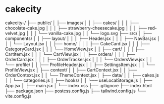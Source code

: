 # cakecity

cakecity-/
├── public/
│   ├── images/
│   │   ├── cakes/
│   │   │   ├── chocolate-cake.jpg
│   │   │   ├── strawberry-cheesecake.jpg
│   │   │   ├── red-velvet.jpg
│   │   │   └── vanilla-cake.jpg
│   │   └── logo.svg
├── src/
│   ├── components/
│   │   ├── layout/
│   │   │   ├── Header.jsx
│   │   │   ├── NavBar.jsx
│   │   │   └── Layout.jsx
│   │   ├── home/
│   │   │   ├── CakeCard.jsx
│   │   │   ├── CategoryCard.jsx
│   │   │   └── HomeView.jsx
│   │   ├── cart/
│   │   │   ├── CartItem.jsx
│   │   │   └── CartView.jsx
│   │   ├── orders/
│   │   │   ├── OrderCard.jsx
│   │   │   ├── OrderTracker.jsx
│   │   │   └── OrdersView.jsx
│   │   └── profile/
│   │       ├── ProfileHeader.jsx
│   │       ├── SettingsItem.jsx
│   │       └── ProfileView.jsx
│   ├── context/
│   │   ├── CartContext.jsx
│   │   ├── OrderContext.jsx
│   │   └── ThemeContext.jsx
│   ├── data/
│   │   ├── cakes.js
│   │   └── categories.js
│   ├── hooks/
│   │   └── useLocalStorage.js
│   ├── App.jsx
│   ├── main.jsx
│   └── index.css
├── .gitignore
├── index.html
├── package.json
├── postcss.config.js
├── tailwind.config.js
└── vite.config.js